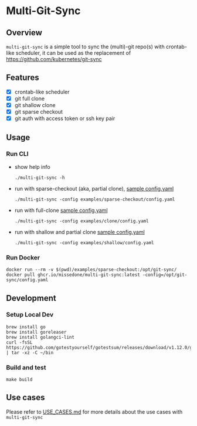 Multi-Git-Sync
===

## Overview

`multi-git-sync` is a simple tool to sync the (multi)-git repo(s) with crontab-like scheduler, it can be used as the replacement of https://github.com/kubernetes/git-sync

## Features

* [x] crontab-like scheduler
* [x] git full clone
* [x] git shallow clone
* [x] git sparse checkout
* [x] git auth with access token or ssh key pair

## Usage

### Run CLI
* show help info
  ```shell
  ./multi-git-sync -h
  ```
* run with sparse-checkout (aka, partial clone), [sample config.yaml](examples/sparse-checkout/config.yaml)
  ```shell
  ./multi-git-sync -config examples/sparse-checkout/config.yaml
  ```
* run with full-clone [sample config.yaml](examples/clone/config.yaml)
  ```shell
  ./multi-git-sync -config examples/clone/config.yaml
  ```
* run with shallow and partial clone [sample config.yaml](examples/shallow/config.yaml)
  ```shell
  ./multi-git-sync -config examples/shallow/config.yaml
  ```

### Run Docker
```shell
docker run --rm -v $(pwd)/examples/sparse-checkout:/opt/git-sync/ docker pull ghcr.io/missedone/multi-git-sync:latest -config=/opt/git-sync/config.yaml
```

## Development

### Setup Local Dev

```shell
brew install go
brew install goreleaser
brew install golangci-lint
curl -fsSL https://github.com/gotestyourself/gotestsum/releases/download/v1.12.0/gotestsum_1.12.0_darwin_arm64.tar.gz | tar -xz -C ~/bin
```

### Build and test

```shell
make build
```

## Use cases

Please refer to [USE_CASES.md](USE_CASES.md) for more details about the use cases with `multi-git-sync`
